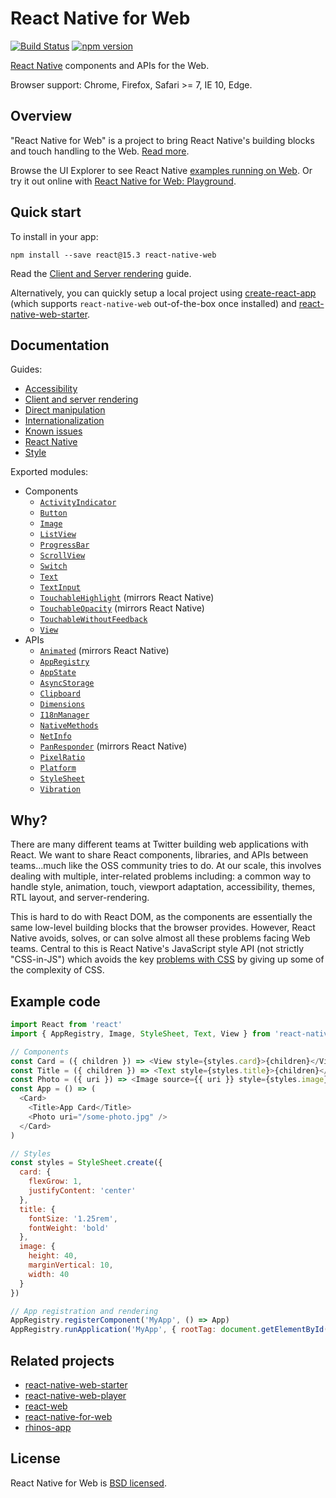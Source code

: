 # React Native for Web

[![Build Status][travis-image]][travis-url]
[![npm version][npm-image]][npm-url]

[React Native][react-native-url] components and APIs for the Web.

Browser support: Chrome, Firefox, Safari >= 7, IE 10, Edge.

[npm-image]: https://badge.fury.io/js/react-native-web.svg
[npm-url]: https://npmjs.org/package/react-native-web
[react-native-url]: https://facebook.github.io/react-native/
[travis-image]: https://travis-ci.org/necolas/react-native-web.svg?branch=master
[travis-url]: https://travis-ci.org/necolas/react-native-web

## Overview

"React Native for Web" is a project to bring React Native's building blocks and
touch handling to the Web. [Read more](#why).

Browse the UI Explorer to see React Native [examples running on
Web](https://necolas.github.io/react-native-web/storybook/). Or try it out
online with [React Native for Web: Playground](http://codepen.io/necolas/pen/PZzwBR).

## Quick start

To install in your app:

```
npm install --save react@15.3 react-native-web
```

Read the [Client and Server rendering](docs/guides/rendering.md) guide.

Alternatively, you can quickly setup a local project
using [create-react-app](https://github.com/facebookincubator/create-react-app)
(which supports `react-native-web` out-of-the-box once installed) and
[react-native-web-starter](https://github.com/grabcode/react-native-web-starter).

## Documentation

Guides:

* [Accessibility](docs/guides/accessibility.md)
* [Client and server rendering](docs/guides/rendering.md)
* [Direct manipulation](docs/guides/direct-manipulation.md)
* [Internationalization](docs/guides/internationalization.md)
* [Known issues](docs/guides/known-issues.md)
* [React Native](docs/guides/react-native.md)
* [Style](docs/guides/style.md)

Exported modules:

* Components
  * [`ActivityIndicator`](docs/components/ActivityIndicator.md)
  * [`Button`](docs/components/Button.md)
  * [`Image`](docs/components/Image.md)
  * [`ListView`](docs/components/ListView.md)
  * [`ProgressBar`](docs/components/ProgressBar.md)
  * [`ScrollView`](docs/components/ScrollView.md)
  * [`Switch`](docs/components/Switch.md)
  * [`Text`](docs/components/Text.md)
  * [`TextInput`](docs/components/TextInput.md)
  * [`TouchableHighlight`](http://facebook.github.io/react-native/releases/0.22/docs/touchablehighlight.html) (mirrors React Native)
  * [`TouchableOpacity`](http://facebook.github.io/react-native/releases/0.22/docs/touchableopacity.html) (mirrors React Native)
  * [`TouchableWithoutFeedback`](docs/components/TouchableWithoutFeedback.md)
  * [`View`](docs/components/View.md)
* APIs
  * [`Animated`](http://facebook.github.io/react-native/releases/0.20/docs/animated.html) (mirrors React Native)
  * [`AppRegistry`](docs/apis/AppRegistry.md)
  * [`AppState`](docs/apis/AppState.md)
  * [`AsyncStorage`](docs/apis/AsyncStorage.md)
  * [`Clipboard`](docs/apis/Clipboard.md)
  * [`Dimensions`](docs/apis/Dimensions.md)
  * [`I18nManager`](docs/apis/I18nManager.md)
  * [`NativeMethods`](docs/apis/NativeMethods.md)
  * [`NetInfo`](docs/apis/NetInfo.md)
  * [`PanResponder`](http://facebook.github.io/react-native/releases/0.20/docs/panresponder.html#content) (mirrors React Native)
  * [`PixelRatio`](docs/apis/PixelRatio.md)
  * [`Platform`](docs/apis/Platform.md)
  * [`StyleSheet`](docs/apis/StyleSheet.md)
  * [`Vibration`](docs/apis/Vibration.md)

<span id="#why"></span>
## Why?

There are many different teams at Twitter building web applications with React.
We want to share React components, libraries, and APIs between teams…much like
the OSS community tries to do. At our scale, this involves dealing with
multiple, inter-related problems including: a common way to handle style,
animation, touch, viewport adaptation, accessibility, themes, RTL layout, and
server-rendering.

This is hard to do with React DOM, as the components are essentially the same
low-level building blocks that the browser provides. However, React Native
avoids, solves, or can solve almost all these problems facing Web teams.
Central to this is React Native's JavaScript style API (not strictly
"CSS-in-JS") which avoids the key [problems with
CSS](https://speakerdeck.com/vjeux/react-css-in-js) by giving up some of the
complexity of CSS.

## Example code

```js
import React from 'react'
import { AppRegistry, Image, StyleSheet, Text, View } from 'react-native'

// Components
const Card = ({ children }) => <View style={styles.card}>{children}</View>
const Title = ({ children }) => <Text style={styles.title}>{children}</Text>
const Photo = ({ uri }) => <Image source={{ uri }} style={styles.image} />
const App = () => (
  <Card>
    <Title>App Card</Title>
    <Photo uri="/some-photo.jpg" />
  </Card>
)

// Styles
const styles = StyleSheet.create({
  card: {
    flexGrow: 1,
    justifyContent: 'center'
  },
  title: {
    fontSize: '1.25rem',
    fontWeight: 'bold'
  },
  image: {
    height: 40,
    marginVertical: 10,
    width: 40
  }
})

// App registration and rendering
AppRegistry.registerComponent('MyApp', () => App)
AppRegistry.runApplication('MyApp', { rootTag: document.getElementById('react-root') })
```

## Related projects

* [react-native-web-starter](https://github.com/grabcode/react-native-web-starter)
* [react-native-web-player](https://github.com/dabbott/react-native-web-player)
* [react-web](https://github.com/taobaofed/react-web)
* [react-native-for-web](https://github.com/KodersLab/react-native-for-web)
* [rhinos-app](https://github.com/rhinos-app/rhinos-app-dev)

## License

React Native for Web is [BSD licensed](LICENSE).
